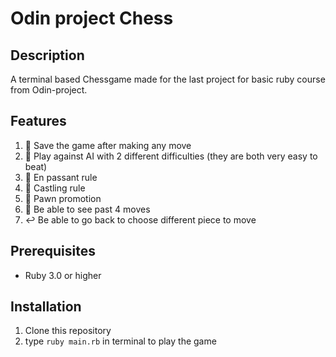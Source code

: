 # Odin project Chess

## Description
A terminal based Chessgame made for the last project for basic ruby course from Odin-project.

## Features

1. 💾 Save the game after making any move
2. 🤖 Play against AI with 2 different difficulties (they are both very easy to beat)
3. 👻 En passant rule
4. 🏰 Castling rule
5. 👑 Pawn promotion
6. 📜 Be able to see past 4 moves
7. ↩️ Be able to go back to choose different piece to move

## Prerequisites
- Ruby 3.0 or higher

## Installation
1. Clone this repository
2. type `ruby main.rb` in terminal to play the game
